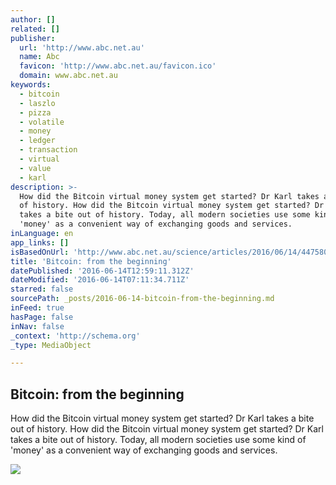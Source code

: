 ```yaml
---
author: []
related: []
publisher:
  url: 'http://www.abc.net.au'
  name: Abc
  favicon: 'http://www.abc.net.au/favicon.ico'
  domain: www.abc.net.au
keywords:
  - bitcoin
  - laszlo
  - pizza
  - volatile
  - money
  - ledger
  - transaction
  - virtual
  - value
  - karl
description: >-
  How did the Bitcoin virtual money system get started? Dr Karl takes a bite out
  of history. How did the Bitcoin virtual money system get started? Dr Karl
  takes a bite out of history. Today, all modern societies use some kind of
  'money' as a convenient way of exchanging goods and services.
inLanguage: en
app_links: []
isBasedOnUrl: 'http://www.abc.net.au/science/articles/2016/06/14/4475800.htm'
title: 'Bitcoin: from the beginning'
datePublished: '2016-06-14T12:59:11.312Z'
dateModified: '2016-06-14T07:11:34.711Z'
starred: false
sourcePath: _posts/2016-06-14-bitcoin-from-the-beginning.md
inFeed: true
hasPage: false
inNav: false
_context: 'http://schema.org'
_type: MediaObject

---
```

<article style=""><h1>Bitcoin: from the beginning</h1><p>How did the Bitcoin virtual money system get started? Dr Karl takes a bite out of history. How did the Bitcoin virtual money system get started? Dr Karl takes a bite out of history. Today, all modern societies use some kind of 'money' as a convenient way of exchanging goods and services.</p><img src="http://www.abc.net.au/reslib/201606/r1574222_23716682.jpg" /></article>